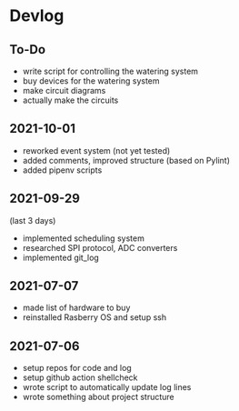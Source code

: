 # Devlog

## To-Do

- write script for controlling the watering system
- buy devices for the watering system
- make circuit diagrams
- actually make the circuits

## 2021-10-01

- reworked event system (not yet tested)
- added comments, improved structure (based on Pylint)
- added pipenv scripts

## 2021-09-29

(last 3 days)

- implemented scheduling system
- researched SPI protocol, ADC converters
- implemented git_log

## 2021-07-07

- made list of hardware to buy
- reinstalled Rasberry OS and setup ssh

## 2021-07-06

- setup repos for code and log
- setup github action shellcheck
- wrote script to automatically update log lines
- wrote something about project structure
